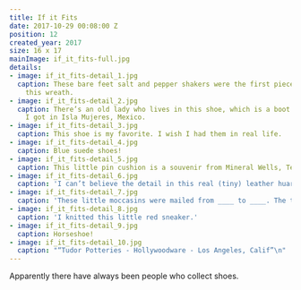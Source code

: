 ```yaml
---
title: If it Fits
date: 2017-10-29 00:08:00 Z
position: 12
created_year: 2017
size: 16 x 17
mainImage: if_it_fits-full.jpg
details:
- image: if_it_fits-detail_1.jpg
  caption: These bare feet salt and pepper shakers were the first piece I found for
    this wreath.
- image: if_it_fits-detail_2.jpg
  caption: There’s an old lady who lives in this shoe, which is a boot shot glass
    I got in Isla Mujeres, Mexico.
- image: if_it_fits-detail_3.jpg
  caption: This shoe is my favorite. I wish I had them in real life.
- image: if_it_fits-detail_4.jpg
  caption: Blue suede shoes!
- image: if_it_fits-detail_5.jpg
  caption: This little pin cushion is a souvenir from Mineral Wells, Texas.
- image: if_it_fits-detail_6.jpg
  caption: 'I can’t believe the detail in this real (tiny) leather huarache.'
- image: if_it_fits-detail_7.jpg
  caption: 'These little moccasins were mailed from ____ to ____. The tag reads:'
- image: if_it_fits-detail_8.jpg
  caption: 'I knitted this little red sneaker.'
- image: if_it_fits-detail_9.jpg
  caption: Horseshoe!
- image: if_it_fits-detail_10.jpg
  caption: "“Tudor Potteries - Hollywoodware - Los Angeles, Calif”\n"
---
```


Apparently there have always been people who collect shoes.
